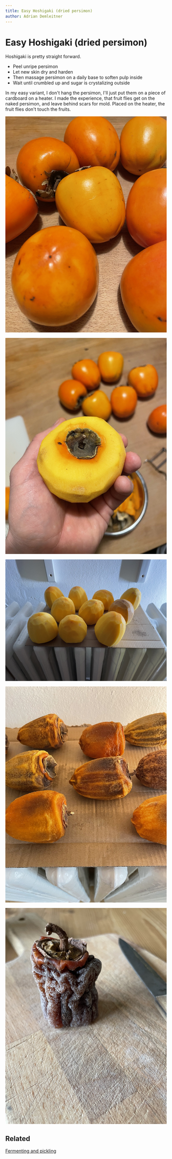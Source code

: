 ```yaml
---
title: Easy Hoshigaki (dried persimon)
author: Adrian Demleitner 
---
```

# Easy Hoshigaki (dried persimon)
Hoshigaki is pretty straight forward.

- Peel unripe persimon 
- Let new skin dry and harden
- Then massage persimon on a daily base to soften pulp inside
- Wait until crumbled up and sugar is crystalizing outside

In my easy variant, I don't hang the persimon, I'll just put them on a piece of cardboard on a heater. I made the experience, that fruit flies get on the naked persimon, and leave behind scars for mold. Placed on the heater, the fruit flies don't touch the fruits.

![](files/20230109_193132_2780.jpeg)

![](files/20230109_193517_4030.jpeg)

![](files/20230109_194826_0880.jpeg)

![](files/20230115_144201_7160.jpeg)

![](files/20230108_113713_6400.jpeg)

## Related
[Fermenting and pickling](notes/Fermenting%20and%20pickling.md)